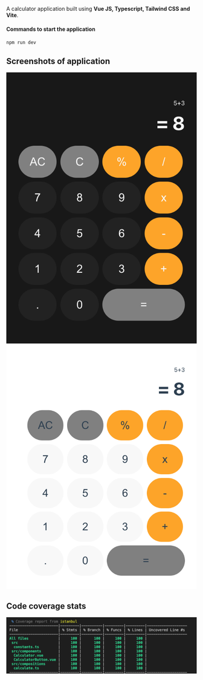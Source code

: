 A calculator application built using **Vue JS, Typescript, Tailwind CSS and Vite**.

#### Commands to start the application
    npm run dev

## Screenshots of application
![Alt text](/appImages/DarkMode.png?raw=true "Dark Mode") ![Alt text](/appImages/LightMode.png?raw=true "Light Mode")

## Code coverage stats
![Alt text](/appImages/CodeCoverage.png?raw=true "Code Coverage")


